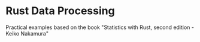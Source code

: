 # Rust Data Processing

Practical examples based on the book "Statistics with Rust, second edition - Keiko Nakamura"
